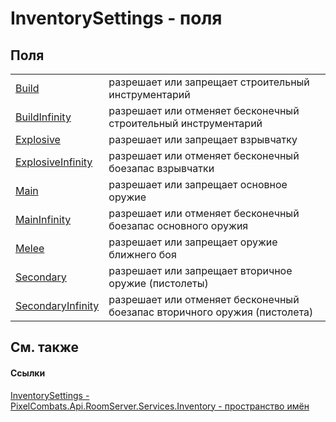 # InventorySettings - поля




## Поля
<table>
<tr>
<td><a href="200102f4-984e-2c1a-f94b-930e741536db">Build</a></td>
<td>разрешает или запрещает строительный инструментарий</td></tr>
<tr>
<td><a href="aebbe1d2-62e0-b7c2-b837-ef63b8f3257d">BuildInfinity</a></td>
<td>разрешает или отменяет бесконечный строительный инструментарий</td></tr>
<tr>
<td><a href="4a21b9dd-4210-8ea9-d701-cb48efe72b3a">Explosive</a></td>
<td>разрешает или запрещает взрывчатку</td></tr>
<tr>
<td><a href="a02289e4-4b30-afd8-3cfa-a68f26aa8775">ExplosiveInfinity</a></td>
<td>разрешает или отменяет бесконечный боезапас взрывчатки</td></tr>
<tr>
<td><a href="acc4a02c-ef97-39e0-669c-a246a1dbea34">Main</a></td>
<td>разрешает или запрещает основное оружие</td></tr>
<tr>
<td><a href="14bcc609-e19c-3c60-607b-1d78fc84b72e">MainInfinity</a></td>
<td>разрешает или отменяет бесконечный боезапас основного оружия</td></tr>
<tr>
<td><a href="d63b2548-333a-ac50-b970-69e58e3547a8">Melee</a></td>
<td>разрешает или запрещает оружие ближнего боя</td></tr>
<tr>
<td><a href="7d1bf82b-00f8-f937-136f-bed14bb3fc6d">Secondary</a></td>
<td>разрешает или запрещает вторичное оружие (пистолеты)</td></tr>
<tr>
<td><a href="10ca1a93-c09d-92a3-ed65-98369463a1e1">SecondaryInfinity</a></td>
<td>разрешает или отменяет бесконечный боезапас вторичного оружия (пистолета)</td></tr>
</table>

## См. также


#### Ссылки
<a href="3a485a55-f3d0-a0ca-61e2-07b9bbf88124">InventorySettings - </a>  
<a href="5945d62f-d373-7a99-aa76-f4d88f1da8e8">PixelCombats.Api.RoomServer.Services.Inventory - пространство имён</a>  

